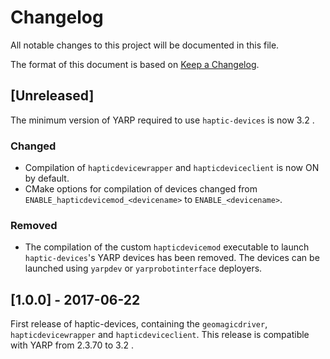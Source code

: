 # Changelog
All notable changes to this project will be documented in this file.

The format of this document is based on [Keep a Changelog](https://keepachangelog.com/en/1.0.0/).

## [Unreleased]
The minimum version of YARP required to use `haptic-devices` is now 3.2 .

### Changed
- Compilation of `hapticdevicewrapper` and `hapticdeviceclient` is now ON by default.
- CMake options for compilation of devices changed from `ENABLE_hapticdevicemod_<devicename>` to `ENABLE_<devicename>`.

### Removed
- The compilation of the custom `hapticdevicemod` executable to launch `haptic-devices`'s YARP devices has been removed. The devices can be launched using `yarpdev` or `yarprobotinterface` deployers.

## [1.0.0] - 2017-06-22
First release of haptic-devices, containing the `geomagicdriver`, `hapticdevicewrapper` and `hapticdeviceclient`. 
This release is compatible with YARP from 2.3.70 to 3.2 .
